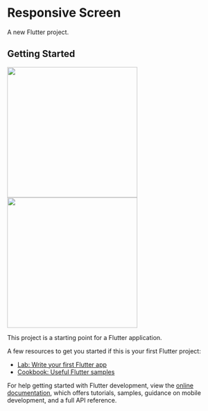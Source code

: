 # <h1> Responsive Screen</h1>

A new Flutter project.

## Getting Started 

<img src="https://user-images.githubusercontent.com/53872301/178110942-a2d0e744-ac8e-4958-8fb3-423b63a5e7d9.png" width="300"/>

<img src="https://user-images.githubusercontent.com/53872301/178110943-904affa4-a15b-499d-ac56-6f5ec05e7614.png" width="300"/>


This project is a starting point for a Flutter application.

A few resources to get you started if this is your first Flutter project:

- [Lab: Write your first Flutter app](https://docs.flutter.dev/get-started/codelab)
- [Cookbook: Useful Flutter samples](https://docs.flutter.dev/cookbook)

For help getting started with Flutter development, view the
[online documentation](https://docs.flutter.dev/), which offers tutorials,
samples, guidance on mobile development, and a full API reference.
